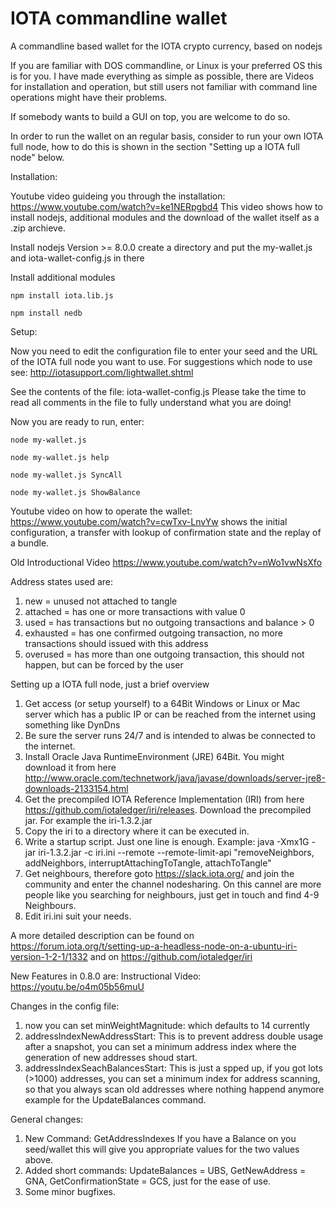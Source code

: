# IOTA commandline wallet
A commandline based wallet for the IOTA crypto currency, based on nodejs

If you are familiar with DOS commandline, or Linux is your preferred OS this is for you.
I have made everything as simple as possible, there are Videos for installation and operation,
but still users not familiar with command line operations might have their problems.

If somebody wants to build a GUI on top, you are welcome to do so.

In order to run the wallet on an regular basis, consider to run your own IOTA full node,
how to do this is shown in the section "Setting up a IOTA full node" below.

Installation:

Youtube video guideing you through the installation: https://www.youtube.com/watch?v=ke1NERpgbd4
This video shows how to install nodejs, additional modules and the download of the wallet itself as a .zip archieve.

Install nodejs Version >= 8.0.0
create a directory and put the my-wallet.js and iota-wallet-config.js in there

Install additional modules

`npm install iota.lib.js`

`npm install nedb`

Setup:

Now you need to edit the configuration file to enter your seed
and the URL of the IOTA full node you want to use.
For suggestions which node to use see: http://iotasupport.com/lightwallet.shtml

See the contents of the file: iota-wallet-config.js
Please take the time to read all comments in the file to fully understand what you are doing!

Now you are ready to run, enter:

`node my-wallet.js`

`node my-wallet.js help`

`node my-wallet.js SyncAll`

`node my-wallet.js ShowBalance`

Youtube video on how to operate the wallet:
https://www.youtube.com/watch?v=cwTxv-LnvYw
shows the initial configuration, a transfer with lookup of confirmation state and the replay of a bundle.

Old Introductional Video
https://www.youtube.com/watch?v=nWo1vwNsXfo

Address states used are:
1. new = unused not attached to tangle
2. attached = has one or more transactions with value 0
3. used = has transactions but no outgoing transactions and balance > 0
4. exhausted = has one confirmed outgoing transaction, no more transactions should issued with this address
5. overused = has more than one outgoing transaction, this should not happen, but can be forced by the user

Setting up a IOTA full node, just a brief overview
1. Get access (or setup yourself) to a 64Bit Windows or Linux or Mac server which has a public IP or can be reached from the internet using something like DynDns
2. Be sure the server runs 24/7 and is intended to alwas be connected to the internet.
3. Install Oracle Java RuntimeEnvironment (JRE) 64Bit. You might download it from here http://www.oracle.com/technetwork/java/javase/downloads/server-jre8-downloads-2133154.html
4. Get the precompiled IOTA Reference Implementation (IRI) from here https://github.com/iotaledger/iri/releases. Download the precompiled jar. For example the iri-1.3.2.jar
5. Copy the iri to a directory where it can be executed in.
6. Write a startup script. Just one line is enough. Example: java -Xmx1G -jar iri-1.3.2.jar -c iri.ini --remote --remote-limit-api "removeNeighbors, addNeighbors, interruptAttachingToTangle, attachToTangle"
7. Get neighbours, therefore goto https://slack.iota.org/ and join the community and enter the channel nodesharing. On this cannel are more people like you searching for neighbours, just get in touch and find 4-9 Neighbours.
8. Edit iri.ini suit your needs.

A more detailed description can be found
on https://forum.iota.org/t/setting-up-a-headless-node-on-a-ubuntu-iri-version-1-2-1/1332
and
on https://github.com/iotaledger/iri

New Features in 0.8.0 are:
Instructional Video: https://youtu.be/o4m05b56muU

Changes in the config file:

1. now you can set minWeightMagnitude: which defaults to 14 currently
2. addressIndexNewAddressStart: This is to prevent address double usage after a snapshot, you can set a minimum address index where the generation of new addresses shoud start.
3. addressIndexSeachBalancesStart: This is just a spped up, if you got lots (>1000) addresses, you can set a minimum index for address scanning, so that you always scan old addresses where nothing happend anymore example for the UpdateBalances command.

General changes:

1. New Command: GetAddressIndexes If you have a Balance on you seed/wallet this will give you appropriate values for the two values above.
2. Added short commands: UpdateBalances = UBS, GetNewAddress = GNA, GetConfirmationState = GCS, just for the ease of use.
3. Some minor bugfixes.
